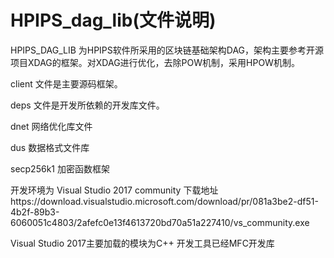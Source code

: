 # HPIPS_dag_lib(文件说明)

  HPIPS_DAG_LIB 为HPIPS软件所采用的区块链基础架构DAG，架构主要参考开源项目XDAG的框架。对XDAG进行优化，去除POW机制，采用HPOW机制。
  
  client 文件是主要源码框架。
  
  deps 文件是开发所依赖的开发库文件。
  
  dnet 网络优化库文件
  
  dus 数据格式文件库
  
  secp256k1 加密函数框架

  开发环境为 Visual Studio 2017 community 下载地址https://download.visualstudio.microsoft.com/download/pr/081a3be2-df51-4b2f-89b3-6060051c4803/2afefc0e13f4613720bd70a51a227410/vs_community.exe
  
  Visual Studio 2017主要加载的模块为C++ 开发工具已经MFC开发库
